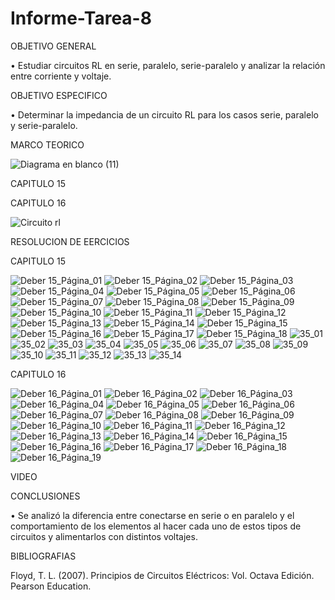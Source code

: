 # Informe-Tarea-8

OBJETIVO GENERAL 

•	Estudiar circuitos RL en serie, paralelo, serie-paralelo y analizar la relación entre corriente y voltaje.

OBJETIVO ESPECIFICO

•	Determinar la impedancia de un circuito RL para los casos serie, paralelo y serie-paralelo.


MARCO TEORICO

![Diagrama en blanco (11)](https://user-images.githubusercontent.com/93899658/155063163-62a3444d-6c51-453f-907e-f7ae073f3338.png)

CAPITULO 15

CAPITULO 16

![Circuito rl](https://user-images.githubusercontent.com/93209004/154998155-92752596-0436-458b-8069-31b0509eb958.png)

RESOLUCION DE EERCICIOS 

CAPITULO 15

![Deber 15_Página_01](https://user-images.githubusercontent.com/93209004/154998370-58e08201-b16a-4e28-8009-ae1a912f3476.jpg)
![Deber 15_Página_02](https://user-images.githubusercontent.com/93209004/154998373-b9771bd6-aa5b-4415-a5f5-079fb422c8cc.jpg)
![Deber 15_Página_03](https://user-images.githubusercontent.com/93209004/154998376-c1e60383-cf4c-4ff7-9b96-87bd822f5db7.jpg)
![Deber 15_Página_04](https://user-images.githubusercontent.com/93209004/154998377-29673a98-4e2e-4f33-9807-125b759a6917.jpg)
![Deber 15_Página_05](https://user-images.githubusercontent.com/93209004/154998379-3d5e22f9-0fd3-43c5-b78c-cf932ab59190.jpg)
![Deber 15_Página_06](https://user-images.githubusercontent.com/93209004/154998380-b61906d1-c25c-4f38-a89b-cebe95e20692.jpg)
![Deber 15_Página_07](https://user-images.githubusercontent.com/93209004/154998382-4e9bdd2b-0567-4eea-a4d4-26c5ee272d53.jpg)
![Deber 15_Página_08](https://user-images.githubusercontent.com/93209004/154998385-c736a844-eeaf-480d-8812-1932854d35ab.jpg)
![Deber 15_Página_09](https://user-images.githubusercontent.com/93209004/154998386-bda42cf2-4034-47f1-8f40-34bec11d15cd.jpg)
![Deber 15_Página_10](https://user-images.githubusercontent.com/93209004/154998387-b7bbc25a-ed20-4803-be22-09a7c8b6ca03.jpg)
![Deber 15_Página_11](https://user-images.githubusercontent.com/93209004/154998389-f47fbb8a-02aa-4683-bc4b-0e81092d871a.jpg)
![Deber 15_Página_12](https://user-images.githubusercontent.com/93209004/154998392-10d7cccb-787e-47e0-b601-43867dd8dec9.jpg)
![Deber 15_Página_13](https://user-images.githubusercontent.com/93209004/154998394-e5eb2ce4-7495-49c9-83b8-605e3fb8bda5.jpg)
![Deber 15_Página_14](https://user-images.githubusercontent.com/93209004/154998395-1a3da1b8-bee6-4cfe-9433-c5d7e96e477e.jpg)
![Deber 15_Página_15](https://user-images.githubusercontent.com/93209004/154998396-72190f5e-ea1e-4ebb-af74-b83a8e138fc6.jpg)
![Deber 15_Página_16](https://user-images.githubusercontent.com/93209004/154998397-c99db0ae-b500-4de9-ab14-74afa4d3d14e.jpg)
![Deber 15_Página_17](https://user-images.githubusercontent.com/93209004/154998398-6c8c5a07-519e-46d1-a09d-4332c5bb125c.jpg)
![Deber 15_Página_18](https://user-images.githubusercontent.com/93209004/154998399-d397c79b-6747-4551-b5aa-c3df8372fa82.jpg)
![35_01](https://user-images.githubusercontent.com/93899658/155035283-f56a2fd3-8852-442c-84d4-4d950b29094e.jpg)
![35_02](https://user-images.githubusercontent.com/93899658/155035285-52e6c33d-82be-47df-bbad-abf5196695c0.jpg)
![35_03](https://user-images.githubusercontent.com/93899658/155035287-2a9d10c1-330b-4553-ba7a-e87c7a735dca.jpg)
![35_04](https://user-images.githubusercontent.com/93899658/155035288-fbc68611-4585-4464-be93-8bebfdb5cc33.jpg)
![35_05](https://user-images.githubusercontent.com/93899658/155035289-452cd1f7-7b09-40d9-904b-ae0a16074aa1.jpg)
![35_06](https://user-images.githubusercontent.com/93899658/155035290-58094271-83c4-4521-ba7d-cfff5c38feed.jpg)
![35_07](https://user-images.githubusercontent.com/93899658/155035292-737401a8-3afa-4c43-80eb-703247258507.jpg)
![35_08](https://user-images.githubusercontent.com/93899658/155035293-fe470347-6d58-4542-9e4f-7252e5fe728d.jpg)
![35_09](https://user-images.githubusercontent.com/93899658/155035295-32239458-78e2-40bf-9bb7-e73def3dcbe1.jpg)
![35_10](https://user-images.githubusercontent.com/93899658/155035297-c1cbe97d-9c39-4676-b598-f20ecf46a1f3.jpg)
![35_11](https://user-images.githubusercontent.com/93899658/155035299-8984d241-a822-44ec-9df3-c261d22ec9e5.jpg)
![35_12](https://user-images.githubusercontent.com/93899658/155035302-bc6424f5-f10d-4d24-8a0a-f2dc2bcb71be.jpg)
![35_13](https://user-images.githubusercontent.com/93899658/155035304-d14f99d3-5eed-4c41-a456-849e33a2927b.jpg)
![35_14](https://user-images.githubusercontent.com/93899658/155035307-0a757e85-9923-4448-991e-8485a1819c27.jpg)

CAPITULO 16

![Deber 16_Página_01](https://user-images.githubusercontent.com/93209004/154998810-2db47741-d578-4dd2-a58f-029d663e6e4e.jpg)
![Deber 16_Página_02](https://user-images.githubusercontent.com/93209004/154998812-771e6b81-0d96-4bac-a75a-53c7e8f7ce48.jpg)
![Deber 16_Página_03](https://user-images.githubusercontent.com/93209004/154998813-dadeb02b-089b-4d4b-9423-36482658e7cf.jpg)
![Deber 16_Página_04](https://user-images.githubusercontent.com/93209004/154998815-4c1f3871-792e-4b3d-9f79-c3bea58be23d.jpg)
![Deber 16_Página_05](https://user-images.githubusercontent.com/93209004/154998816-0a68a108-3344-4129-ab76-80a09863176a.jpg)
![Deber 16_Página_06](https://user-images.githubusercontent.com/93209004/154998817-143f7691-0050-4e94-bf5c-c57fd273a19c.jpg)
![Deber 16_Página_07](https://user-images.githubusercontent.com/93209004/154998818-2a886f1a-104b-4a31-93e0-d2f0087322c7.jpg)
![Deber 16_Página_08](https://user-images.githubusercontent.com/93209004/154998819-28f7b283-4002-4204-82e3-abb8a31a99be.jpg)
![Deber 16_Página_09](https://user-images.githubusercontent.com/93209004/154998821-6e92b4d2-3f9a-409d-902f-bd24caa09e8e.jpg)
![Deber 16_Página_10](https://user-images.githubusercontent.com/93209004/154998822-9846ab31-9149-4977-b3c9-de90e7ba146e.jpg)
![Deber 16_Página_11](https://user-images.githubusercontent.com/93209004/154998825-a8e74b88-f4c8-4534-81f8-66d5155c7500.jpg)
![Deber 16_Página_12](https://user-images.githubusercontent.com/93209004/154998828-0ed93185-98d5-4f95-88bb-7f9a51eda0b1.jpg)
![Deber 16_Página_13](https://user-images.githubusercontent.com/93209004/154998829-e447bf28-8b4f-4303-9d81-00e5cacf0e5d.jpg)
![Deber 16_Página_14](https://user-images.githubusercontent.com/93209004/154998830-33b55e1f-6732-4f08-9642-04b99bbdc7db.jpg)
![Deber 16_Página_15](https://user-images.githubusercontent.com/93209004/154998832-83b9e633-f7a6-4579-9720-24a32537d705.jpg)
![Deber 16_Página_16](https://user-images.githubusercontent.com/93209004/154998836-466df267-dbab-44d9-8417-8aba018cf70d.jpg)
![Deber 16_Página_17](https://user-images.githubusercontent.com/93209004/154998838-4e8d8e4c-eba5-41a9-a280-163310c72ecb.jpg)
![Deber 16_Página_18](https://user-images.githubusercontent.com/93209004/154998842-e3ccc7aa-5795-4350-866b-9b04a86bb259.jpg)
![Deber 16_Página_19](https://user-images.githubusercontent.com/93209004/154998843-ff4cdf0f-ef64-4c18-a45f-d6b829979c73.jpg)

VIDEO



CONCLUSIONES

•	Se   analizó     la   diferencia   entre   conectarse   en   serie   o   en   paralelo   y   el comportamiento de los elementos al hacer cada uno de estos tipos de circuitos y alimentarlos con distintos voltajes.

BIBLIOGRAFIAS

Floyd, T. L. (2007). Principios de Circuitos Eléctricos: Vol. Octava Edición. Pearson Education.

